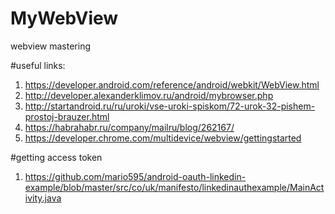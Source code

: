 # MyWebView
webview mastering

#useful links:
1. https://developer.android.com/reference/android/webkit/WebView.html
2. http://developer.alexanderklimov.ru/android/mybrowser.php
3. http://startandroid.ru/ru/uroki/vse-uroki-spiskom/72-urok-32-pishem-prostoj-brauzer.html
4. https://habrahabr.ru/company/mailru/blog/262167/
5. https://developer.chrome.com/multidevice/webview/gettingstarted

#getting access token
1. https://github.com/mario595/android-oauth-linkedin-example/blob/master/src/co/uk/manifesto/linkedinauthexample/MainActivity.java
